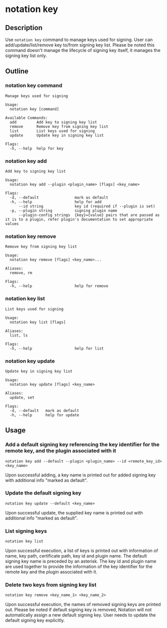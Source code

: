 # notation key

## Description

Use ```notation key``` command to manage keys used for signing. User can add/update/list/remove key to/from signing key list. Please be noted this command doesn't manage the lifecycle of signing key itself, it manages the signing key list only.

## Outline

### notation key command

```text
Manage keys used for signing

Usage:
  notation key [command]

Available Commands:
  add         Add key to signing key list
  remove      Remove key from signing key list
  list        List keys used for signing
  update      Update key in signing key list

Flags:
  -h, --help  help for key
```

### notation key add

```text
Add key to signing key list

Usage:
  notation key add --plugin <plugin_name> [flags] <key_name>

Flags:
  -d, --default                mark as default
  -h, --help                   help for add
      --id string              key id (required if --plugin is set)
  -p, --plugin string          signing plugin name
      --plugin-config strings  {key}={value} pairs that are passed as it is to a plugin, refer plugin's documentation to set appropriate values
```

### notation key remove

```text
Remove key from signing key list

Usage:
  notation key remove [flags] <key_name>...

Aliases:
  remove, rm

Flags:
  -h, --help                   help for remove

```

### notation key list

```text
List keys used for signing

Usage:
  notation key list [flags]

Aliases:
  list, ls

Flags:
  -h, --help                   help for list

```

### notation key update

```text
Update key in signing key list

Usage:
  notation key update [flags] <key_name>

Aliases:
  update, set

Flags:
  -d, --default   mark as default
  -h, --help      help for update

```

## Usage

### Add a default signing key referencing the key identifier for the remote key, and the plugin associated with it

```shell
notation key add --default --plugin <plugin_name> --id <remote_key_id> <key_name>
```

Upon successful adding, a key name is printed out for added signing key with additional info "marked as default".

### Update the default signing key

```shell
notation key update --default <key_name>
```

Upon successful update, the supplied key name is printed out with additional info "marked as default".

### List signing keys

```text
notation key list
```

Upon successful execution, a list of keys is printed out with information of name, key path, certificate path, key id and plugin name. The default signing key name is preceded by an asterisk. The key id and plugin name are used together to provide the information of the key identifier for the remote key and the plugin associated with it.

### Delete two keys from signing key list

```shell
notation key remove <key_name_1> <key_name_2>
```

Upon successful execution, the names of removed signing keys are printed out. Please be noted if default signing key is removed, Notation will not automatically assign a new default signing key. User needs to update the default signing key explicitly.
